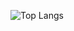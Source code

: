 ![Top Langs](https://github-readme-stats.vercel.app/api/top-langs/?username=Amon3141&layout=compact&langs_count=8&hide=Hack,Assembly&theme=dark)

